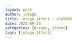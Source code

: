 ```yaml
---
layout: post
author: jotego
title: jotego.jttmnt - dc4548b
date: 2024-09-20
categories: [Arcade, jttmnt]
tags: [jotego.jttmnt]
---
```


